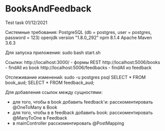 # BooksAndFeedback

Test task 01/12/2021

Системные требования:
PostgreSQL (db = postgres, user = postgres, password = 123)
openjdk version "1.8.0_292"
npm 8.1.4
Apache Maven 3.6.3

Для запуска приложения:
sudo bash start.sh

Ссылки:
http://localhost:3000/ - формы REST
http://localhost:5006/books - findAll из book
http://localhost:5006/feedbacks - findAll из feedback

Отслеживание изменений:
sudo -u postgres psql
SELECT * FROM book_aud;
SELECT * FROM feedback_aud;

Для добавления ссылок между сущностями:
- для того, чтобы в book добавить feedback'и: расскоментировать @OneToMany в Book
- для того, чтобы в в feedback добавить book: расскоментировать @ManyToOne в Feedback
- в mainController расскоментировать @PostMapping
